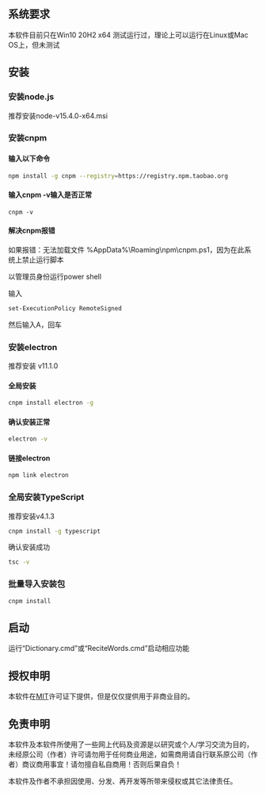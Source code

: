 ## 系统要求

本软件目前只在Win10 20H2 x64 测试运行过，理论上可以运行在Linux或Mac OS上，但未测试

## 安装

### 安装node.js

推荐安装node-v15.4.0-x64.msi

### 安装cnpm

#### 输入以下命令

```bash
npm install -g cnpm --registry=https://registry.npm.taobao.org
```
#### 输入cnpm -v输入是否正常

```bath
cnpm -v
```

#### 解决cnpm报错

如果报错：无法加载文件 %AppData%\Roaming\npm\cnpm.ps1，因为在此系统上禁止运行脚本

以管理员身份运行power shell

输入

```bash
set-ExecutionPolicy RemoteSigned
```

然后输入A，回车

### 安装electron

推荐安装 v11.1.0

#### 全局安装

```bash
cnpm install electron -g
```

#### 确认安装正常

```bash
electron -v
```

#### 链接electron

```bash
npm link electron
```

### 全局安装TypeScript

推荐安装v4.1.3

```bash
cnpm install -g typescript
```

确认安装成功

```bash
tsc -v
```

### 批量导入安装包

```bash
cnpm install
```

## 启动

运行“Dictionary.cmd”或“ReciteWords.cmd”启动相应功能

## 授权申明

本软件在[MIT](https://mths.be/mit)许可证下提供，但是仅仅提供用于非商业目的。

## 免责申明

本软件及本软件所使用了一些网上代码及资源是以研究或个人/学习交流为目的，未经原公司（作者）许可请勿用于任何商业用途，如需商用请自行联系原公司（作者）商议商用事宜！请勿擅自私自商用！否则后果自负！

本软件及作者不承担因使用、分发、再开发等所带来侵权或其它法律责任。

